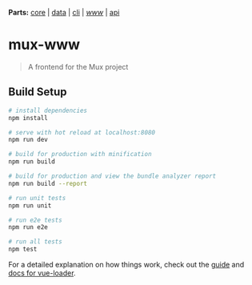 **Parts:** [core](https://github.com/tobiaswuerth/mux-core) | [data](https://github.com/tobiaswuerth/mux-data) | [cli](https://github.com/tobiaswuerth/mux-cli) | *[www](https://github.com/tobiaswuerth/mux-www)* | [api](https://github.com/tobiaswuerth/mux-api)

# mux-www

> A frontend for the Mux project

## Build Setup

``` bash
# install dependencies
npm install

# serve with hot reload at localhost:8080
npm run dev

# build for production with minification
npm run build

# build for production and view the bundle analyzer report
npm run build --report

# run unit tests
npm run unit

# run e2e tests
npm run e2e

# run all tests
npm test
```

For a detailed explanation on how things work, check out the [guide](http://vuejs-templates.github.io/webpack/) and [docs for vue-loader](http://vuejs.github.io/vue-loader).
